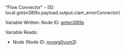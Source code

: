 "Flow Connector" - (ID: local.gntsn38l9s.payload.output.ciam_errorConnector)

Variable Written:
Node ID: [gntsn38l9s](../nodes/gntsn38l9s.md)

Variable Reads:
* Node (Node ID: [nvxwg0vum3](../nodes/nvxwg0vum3.md))
